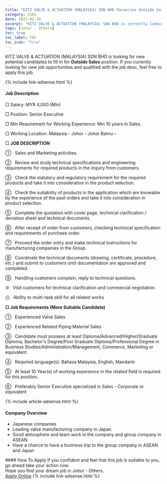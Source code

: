 ```yaml
---
title: "KITZ VALVE & ACTUATION (MALAYSIA) SDN BHD Vacancies Outside Sales" 
category: Jobs 
date: 2021-02-16 
excerpt: "KITZ VALVE & ACTUATION (MALAYSIA) SDN BHD is currently looking for suitable person to fill in the Outside Sales which based in Johor - Others" 
tags: [Johor - Others] 
toc: true 
toc_label: TOC 
toc_icon: "fire" 
--- 
```


<p>KITZ VALVE & ACTUATION (MALAYSIA) SDN BHD is looking for new potential candidates to fill in for <b>Outside Sales</b> position. If you currently looking for new job opportunities and qualified with the job desc, feel free to apply this job.
</p>{% include link-adsense.html %} 
<div><div><h4>Job Description</h4></div><div><div><span><div><p>&#9633;&#160;Salary: MYR 4,000 (Min)</p><p>&#9633;&#160;Position: Senior Executive</p><p>&#9633;&#160;Min Requirement for Working Experience: Min 10 years in Sales.</p><p>&#9633; Working Location: Malaysia - Johor - Johor Bahru &#8211;</p><p>&#9633;&#160;<strong>JOB DESCRIPTION</strong></p><p>&#9312;&#160;&#160;&#160;Sales and Marketing activities.&#160;</p><p>&#9313;&#160;&#160;&#160;Review and study technical specifications and engineering requirements for required products in the inquiry from customers.</p><p>&#9314;&#160;&#160;&#160;Check the statutory and regulatory requirement for the required products and take it into consideration in the product selection.</p><p>&#9315;&#160;&#160;&#160;Check the suitability of products in the application which are knowable by the experience of the past orders and take it into consideration in product selection.</p><p>&#9316;&#160;&#160;&#160;Complete the quotation with cover page, technical clarification / deviation sheet and technical documents.&#160;</p><p>&#9317;&#160;&#160;&#160;After receipt of order from customers, checking technical specification and requirements of purchase order.&#160;</p><p>&#9318;&#160;&#160;&#160;Proceed the order entry and make technical instructions for manufacturing companies in the Group.&#160;&#160;</p><p>&#9319;&#160;&#160;&#160;Coordinate the technical documents (drawing, certificate, procedure, etc.) and submit to customers until documentation are approved and completed.&#160;&#160;&#160;</p><p>&#9320;&#160;&#160;&#160;Handling customers complain, reply to technical questions.</p><p>&#9321;&#160;&#160;&#160;Visit customers for technical clarification and commercial negotiation.</p><p>&#9322;&#160;&#160;&#160;Ability to multi-task skill for all related works</p><p><strong>&#9633; Job Requirements (More Suitable Candidate)</strong></p><p>&#9312;&#160;&#160;&#160;Experienced Valve Sales</p><p>&#9313;&#160;&#160;&#160;Experienced Related Piping Material Sales&#160;</p><p>&#9314;&#160;&#160;&#160;Candidate must possess at least Diploma/Advanced/Higher/Graduate Diploma, Bachelor's Degree/Post Graduate Diploma/Professional Degree in Business Studies/Administration/Management, Commerce, Marketing or equivalent.</p><p>&#9315;&#160;&#160;&#160;Required language(s): Bahasa Malaysia, English, Mandarin</p><p>&#9316;&#160;&#160;&#160;At least 10 Year(s) of working experience in the related field is required for this position.</p><p>&#9317;&#160;&#160;&#160;Preferably Senior Executive specialized in Sales - Corporate or equivalent</p></div></span></div></div></div> 
{% include article-adsense.html %} 
<div><div><h4>Company Overview</h4></div><div><div><span><div><ul>
<li>Japanese companies&#160;</li>
<li>Leading valve manufacturing company in Japan.</li>
<li>Good atmosphere and team work in the company and group company in ASEAN.</li>
<li>Have a chance to have a business trip to the group company in ASEAN and Japan</li>
</ul></div></span></div></div></div> 
#### How To Apply 
If you confident and feel that this job is suitable to you, go ahead take your action now. <br/> 
Hope you find your dream job in Johor - Others. <br/> 
<a href="https://www.jobstreet.com.my/en/job/outside-sales-4482852?jobId=jobstreet-my-job-4482852&" class="btn btn--info" target="_blank" rel="nofollow noopenner">Apply Online</a> 
{% include link-adsense.html %} 
